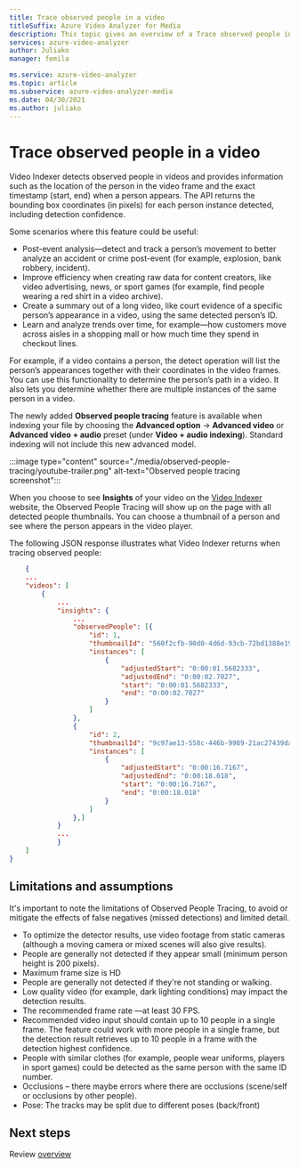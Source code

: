 ```yaml
---
title: Trace observed people in a video
titleSuffix: Azure Video Analyzer for Media
description: This topic gives an overview of a Trace observed people in a video concept.
services: azure-video-analyzer
author: Juliako
manager: femila

ms.service: azure-video-analyzer
ms.topic: article
ms.subservice: azure-video-analyzer-media
ms.date: 04/30/2021
ms.author: juliako
---
```


# Trace observed people in a video

Video Indexer detects observed people in videos and provides information such as the location of the person in the video frame and the exact timestamp (start, end) when a person appears. The API returns the bounding box coordinates (in pixels) for each person instance detected, including detection confidence.  
 
Some scenarios where this feature could be useful:

* Post-event analysis—detect and track a person’s movement to better analyze an accident or crime post-event (for example, explosion, bank robbery, incident).  
* Improve efficiency when creating raw data for content creators, like video advertising, news, or sport games (for example, find people wearing a red shirt in a video archive).
* Create a summary out of a long video, like court evidence of a specific person’s appearance in a video, using the same detected person’s ID.
* Learn and analyze trends over time, for example—how customers move across aisles in a shopping mall or how much time they spend in checkout lines.

For example, if a video contains a person, the detect operation will list the person’s appearances together with their coordinates in the video frames. You can use this functionality to determine the person’s path in a video. It also lets you determine whether there are multiple instances of the same person in a video.

The newly added **Observed people tracing** feature is available when indexing your file by choosing the **Advanced option** -> **Advanced video** or **Advanced video + audio** preset (under **Video + audio indexing**). Standard indexing will not include this new advanced model. 


:::image type="content" source="./media/observed-people-tracing/youtube-trailer.png" alt-text="Observed people tracing screenshot":::  
 
When you choose to see **Insights** of your video on the [Video Indexer](https://www.videoindexer.ai/account/login) website, the Observed People Tracing will show up on the page with all detected people thumbnails. You can choose a thumbnail of a person and see where the person appears in the video player. 

The following JSON response illustrates what Video Indexer returns when tracing observed people: 

```json
    {
    ...
    "videos": [
        {
            ...
            "insights": {
                ...
                "observedPeople": [{
                    "id": 1,
                    "thumbnailId": "560f2cfb-90d0-4d6d-93cb-72bd1388e19d",
                    "instances": [
                        {
                            "adjustedStart": "0:00:01.5682333",
                            "adjustedEnd": "0:00:02.7027",
                            "start": "0:00:01.5682333",
                            "end": "0:00:02.7027"
                        }
                    ]
                },
                {
                    "id": 2,
                    "thumbnailId": "9c97ae13-558c-446b-9989-21ac27439da0",
                    "instances": [
                        {
                            "adjustedStart": "0:00:16.7167",
                            "adjustedEnd": "0:00:18.018",
                            "start": "0:00:16.7167",
                            "end": "0:00:18.018"
                        }
                    ]
                },]
            }
            ...
            }
    ]
}
```

## Limitations and assumptions 

It's important to note the limitations of Observed People Tracing, to avoid or mitigate the effects of false negatives (missed detections) and limited detail.

* To optimize the detector results, use video footage from static cameras (although a moving camera or mixed scenes will also give results). 
* People are generally not detected if they appear small (minimum person height is 200 pixels).
* Maximum frame size is HD
* People are generally not detected if they're not standing or walking. 
* Low quality video (for example, dark lighting conditions) may impact the detection results. 
* The recommended frame rate —at least 30 FPS. 
* Recommended video input should contain up to 10 people in a single frame. The feature could work with more people in a single frame, but the detection result retrieves up to 10 people in a frame with the detection highest confidence. 
* People with similar clothes (for example, people wear uniforms, players in sport games) could be detected as the same person with the same ID number. 
* Occlusions – there maybe errors where there are occlusions (scene/self or occlusions by other people).
* Pose: The tracks may be split due to different poses (back/front)       

## Next steps

Review [overview](video-indexer-overview.md)
